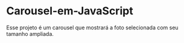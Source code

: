 # Carousel-em-JavaScript
Esse projeto é um carousel que mostrará  a foto selecionada com seu tamanho ampliada.
